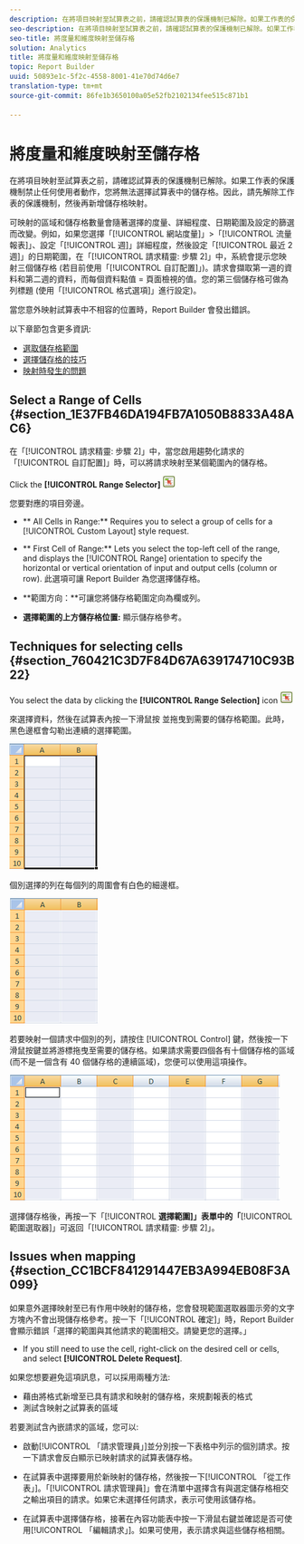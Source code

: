 ```yaml
---
description: 在將項目映射至試算表之前，請確認試算表的保護機制已解除。如果工作表的保護機制禁止任何使用者動作，您將無法選擇試算表中的儲存格。因此，請先解除工作表的保護機制，然後再新增儲存格映射。
seo-description: 在將項目映射至試算表之前，請確認試算表的保護機制已解除。如果工作表的保護機制禁止任何使用者動作，您將無法選擇試算表中的儲存格。因此，請先解除工作表的保護機制，然後再新增儲存格映射。
seo-title: 將度量和維度映射至儲存格
solution: Analytics
title: 將度量和維度映射至儲存格
topic: Report Builder
uuid: 50893e1c-5f2c-4558-8001-41e70d74d6e7
translation-type: tm+mt
source-git-commit: 86fe1b3650100a05e52fb2102134fee515c871b1

---
```



# 將度量和維度映射至儲存格

在將項目映射至試算表之前，請確認試算表的保護機制已解除。如果工作表的保護機制禁止任何使用者動作，您將無法選擇試算表中的儲存格。因此，請先解除工作表的保護機制，然後再新增儲存格映射。

可映射的區域和儲存格數量會隨著選擇的度量、詳細程度、日期範圍及設定的篩選而改變。例如，如果您選擇「[!UICONTROL 網站度量]」&gt;「[!UICONTROL 流量報表]」、設定「[!UICONTROL 週]」詳細程度，然後設定「[!UICONTROL 最近 2 週]」的日期範圍，在「[!UICONTROL 請求精靈: 步驟 2]」中，系統會提示您映射三個儲存格 (若目前使用「[!UICONTROL 自訂配置]」)。請求會擷取第一週的資料和第二週的資料，而每個資料點值 = 頁面檢視的值。您的第三個儲存格可做為列標題 (使用「[!UICONTROL 格式選項]」進行設定)。

當您意外映射試算表中不相容的位置時，Report Builder 會發出錯誤。

以下章節包含更多資訊: 

* [選取儲存格範圍](../../../analyze/report-builder/layout/map-metrics-and-dimensions-to-cells.md#section_1E37FB46DA194FB7A1050B8833A48AC6)
* [選擇儲存格的技巧](../../../analyze/report-builder/layout/map-metrics-and-dimensions-to-cells.md#section_760421C3D7F84D67A639174710C93B22)
* [映射時發生的問題](../../../analyze/report-builder/layout/map-metrics-and-dimensions-to-cells.md#section_CC1BCF841291447EB3A994EB08F3A099)

## Select a Range of Cells {#section_1E37FB46DA194FB7A1050B8833A48AC6}

在「[!UICONTROL 請求精靈: 步驟 2]」中，當您啟用趨勢化請求的「[!UICONTROL 自訂配置]」時，可以將請求映射至某個範圍內的儲存格。

Click the **[!UICONTROL Range Selector]** ![select_cell_icon.png](assets/select_cell_icon.png)

您要對應的項目旁邊。

* ** All Cells in Range:** Requires you to select a group of cells for a [!UICONTROL Custom Layout] style request.

* ** First Cell of Range:** Lets you select the top-left cell of the range, and displays the [!UICONTROL Range] orientation to specify the horizontal or vertical orientation of input and output cells (column or row). 此選項可讓 Report Builder 為您選擇儲存格。

* **範圍方向：**可讓您將儲存格範圍定向為欄或列。
* **選擇範圍的上方儲存格位置:** 顯示儲存格參考。

## Techniques for selecting cells {#section_760421C3D7F84D67A639174710C93B22}

You select the data by clicking the **[!UICONTROL Range Selection]** icon  ![select_cell_icon.png](assets/select_cell_icon.png)

 來選擇資料，然後在試算表內按一下滑鼠按 並拖曳到需要的儲存格範圍。此時，黑色邊框會勾勒出連續的選擇範圍。

![](assets/twenty_cells.gif)

個別選擇的列在每個列的周圍會有白色的細邊框。

![](assets/twoXten_cells_highlighted.gif)

若要映射一個請求中個別的列，請按住 [!UICONTROL Control] 鍵，然後按一下滑鼠按鍵並將游標拖曳至需要的儲存格。如果請求需要四個各有十個儲存格的區域 (而不是一個含有 40 個儲存格的連續區域)，您便可以使用這項操作。

![](assets/map4.png)

選擇儲存格後，再按一下「[!UICONTROL **選擇範圍]」表單中的「**[!UICONTROL 範圍選取器]」可返回「[!UICONTROL 請求精靈: 步驟 2]」。

## Issues when mapping {#section_CC1BCF841291447EB3A994EB08F3A099}

如果意外選擇映射至已有作用中映射的儲存格，您會發現範圍選取器圖示旁的文字方塊內不會出現儲存格參考。按一下「[!UICONTROL 確定]」時，Report Builder 會顯示錯誤「選擇的範圍與其他請求的範圍相交。請變更您的選擇。」

* If you still need to use the cell, right-click on the desired cell or cells, and select **[!UICONTROL Delete Request]**.

如果您想要避免這項訊息，可以採用兩種方法:

* 藉由將格式新增至已具有請求和映射的儲存格，來規劃報表的格式
* 測試含映射之試算表的區域

若要測試含內嵌請求的區域，您可以: 

* 啟動[!UICONTROL 「請求管理員」]並分別按一下表格中列示的個別請求。按一下請求會反白顯示已映射請求的試算表儲存格。
* 在試算表中選擇要用於新映射的儲存格，然後按一下[!UICONTROL 「從工作表」]。「[!UICONTROL 請求管理員]」會在清單中選擇含有與選定儲存格相交之輸出項目的請求。如果它未選擇任何請求，表示可使用該儲存格。

* 在試算表中選擇儲存格，接著在內容功能表中按一下滑鼠右鍵並確認是否可使用[!UICONTROL 「編輯請求」]。如果可使用，表示請求與這些儲存格相關。

